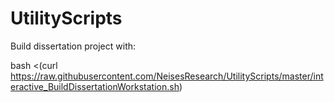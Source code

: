 # UtilityScripts

Build dissertation project with:

bash <(curl https://raw.githubusercontent.com/NeisesResearch/UtilityScripts/master/interactive_BuildDissertationWorkstation.sh)
